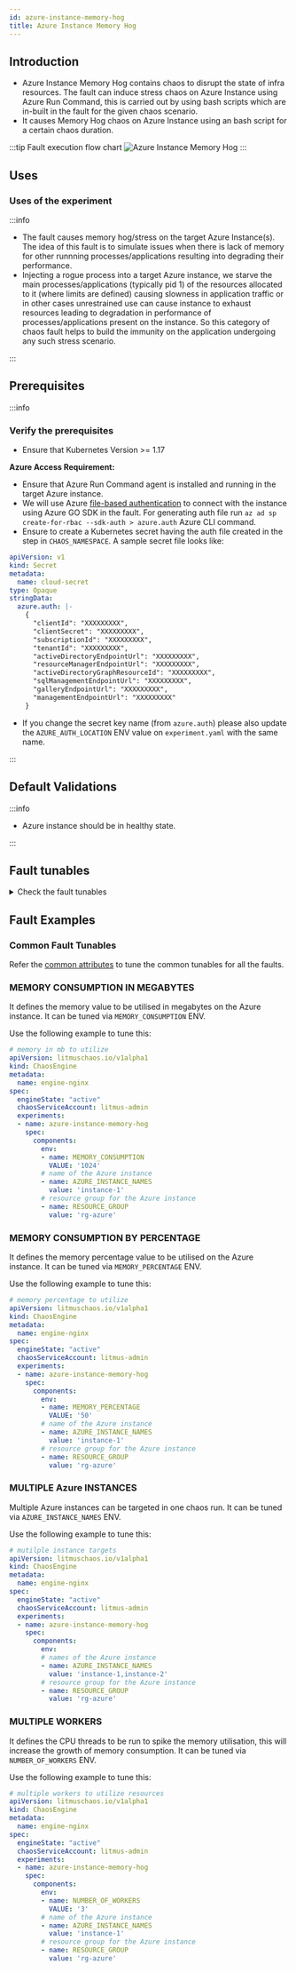 ```yaml
---
id: azure-instance-memory-hog
title: Azure Instance Memory Hog
---
```


## Introduction

- Azure Instance Memory Hog contains chaos to disrupt the state of infra resources. The fault can induce stress chaos on Azure Instance using Azure Run Command, this is carried out by using bash scripts which are in-built in the fault for the given chaos scenario.
- It causes Memory Hog chaos on Azure Instance using an bash script for a certain chaos duration.

:::tip Fault execution flow chart
![Azure Instance Memory Hog](./static/images/azure-instance-memory-hog.png)
:::

## Uses

### Uses of the experiment

:::info

- The fault causes memory hog/stress on the target Azure Instance(s). The idea of this fault is to simulate issues when there is lack of memory for other runnning processes/applications resulting into degrading their performance.
- Injecting a rogue process into a target Azure instance, we starve the main processes/applications (typically pid 1) of the resources allocated to it (where limits are defined) causing slowness in application traffic or in other cases unrestrained use can cause instance to exhaust resources leading to degradation in performance of processes/applications present on the instance. So this category of chaos fault helps to build the immunity on the application undergoing any such stress scenario.

:::

## Prerequisites

:::info

### Verify the prerequisites

- Ensure that Kubernetes Version >= 1.17

**Azure Access Requirement:**

- Ensure that Azure Run Command agent is installed and running in the target Azure instance.
- We will use Azure [file-based authentication](https://docs.microsoft.com/en-us/azure/developer/go/azure-sdk-authorization#use-file-based-authentication) to connect with the instance using Azure GO SDK in the fault. For generating auth file run `az ad sp create-for-rbac --sdk-auth > azure.auth` Azure CLI command.
- Ensure to create a Kubernetes secret having the auth file created in the step in `CHAOS_NAMESPACE`. A sample secret file looks like:

```yaml
apiVersion: v1
kind: Secret
metadata:
  name: cloud-secret
type: Opaque
stringData:
  azure.auth: |-
    {
      "clientId": "XXXXXXXXX",
      "clientSecret": "XXXXXXXXX",
      "subscriptionId": "XXXXXXXXX",
      "tenantId": "XXXXXXXXX",
      "activeDirectoryEndpointUrl": "XXXXXXXXX",
      "resourceManagerEndpointUrl": "XXXXXXXXX",
      "activeDirectoryGraphResourceId": "XXXXXXXXX",
      "sqlManagementEndpointUrl": "XXXXXXXXX",
      "galleryEndpointUrl": "XXXXXXXXX",
      "managementEndpointUrl": "XXXXXXXXX"
    }
```

- If you change the secret key name (from `azure.auth`) please also update the `AZURE_AUTH_LOCATION` ENV value on `experiment.yaml` with the same name.

:::

## Default Validations

:::info

- Azure instance should be in healthy state.

:::

## Fault tunables

<details>
<summary>Check the fault tunables</summary>
<h2>Mandatory Fields</h2>
<table>
    <tr>
        <th> Variables </th>
        <th> Description </th>
        <th> Notes </th>
    </tr>
    <tr>
        <td> AZURE_INSTANCE_NAMES </td>
        <td> Names of the target Azure instances </td>
        <td> Multiple values can be provided as comma-separated string. Eg: instance-1,instance-2 </td>
    </tr>
    <tr>
        <td> RESOURCE_GROUP </td>
        <td> The Azure Resource Group name where the instances has been created </td>
        <td> All the instances must be from the same resource group </td>
    </tr>
</table>
<h2>Optional Fields</h2>
<table>
    <tr>
        <th> Variables </th>
        <th> Description </th>
        <th> Notes </th>
    </tr>
    <tr>
        <td> TOTAL_CHAOS_DURATION </td>
        <td> The total time duration for chaos injection (sec) </td>
        <td> Defaults to 30s </td>
    </tr>
    <tr>
        <td> CHAOS_INTERVAL </td>
        <td> The interval (in sec) between successive chaos injection</td>
        <td> Defaults to 60s </td>
    </tr>
    <tr>
        <td> AZURE_AUTH_LOCATION </td>
        <td> Provide the name of the Azure secret credentials files</td>
        <td> Defaults to <code>azure.auth</code> </td>
    </tr>
    <tr>
        <td> SCALE_SET </td>
        <td> Whether the Instance are part of ScaleSet or not. It can be either disable or enable</td>
        <td> Defaults to <code>disable</code> </td>
    </tr>
    <tr>
        <td> MEMORY_CONSUMPTION </td>
        <td> The amount of memory to be hogged in the Azure instance in terms of mega bytes </td>
        <td> Defaults to 500MB </td>
    </tr>
    <tr>
        <td> MEMORY_PERCENTAGE </td>
        <td> The amount of memory to be hogged in the Azure instance in terms of percentage</td>
        <td> Defaults to 0 </td>
    </tr>
    <tr>
        <td> NUMBER_OF_WORKERS </td>
        <td> The number of workers used to run the stress process </td>
        <td> Defaults to 1 </td>
    </tr>
    <tr>
        <td> SEQUENCE </td>
        <td> It defines sequence of chaos execution for multiple instance</td>
        <td> Default value: parallel. Supported: serial, parallel </td>
    </tr>
    <tr>
        <td> RAMP_TIME </td>
        <td> Period to wait before and after injection of chaos in sec </td>
        <td> eg: 30 </td>
    </tr>
</table>

</details>

## Fault Examples

### Common Fault Tunables

Refer the [common attributes](../common-tunables-for-all-faults) to tune the common tunables for all the faults.

### MEMORY CONSUMPTION IN MEGABYTES

It defines the memory value to be utilised in megabytes on the Azure instance. It can be tuned via `MEMORY_CONSUMPTION` ENV.

Use the following example to tune this:

[embedmd]:# (./static/manifests/azure-instance-memory-hog/memory-bytes.yaml yaml)
```yaml
# memory in mb to utilize
apiVersion: litmuschaos.io/v1alpha1
kind: ChaosEngine
metadata:
  name: engine-nginx
spec:
  engineState: "active"
  chaosServiceAccount: litmus-admin
  experiments:
  - name: azure-instance-memory-hog
    spec:
      components:
        env:
        - name: MEMORY_CONSUMPTION
          VALUE: '1024'
        # name of the Azure instance
        - name: AZURE_INSTANCE_NAMES
          value: 'instance-1'
        # resource group for the Azure instance
        - name: RESOURCE_GROUP
          value: 'rg-azure'
```

### MEMORY CONSUMPTION BY PERCENTAGE

It defines the memory percentage value to be utilised on the Azure instance. It can be tuned via `MEMORY_PERCENTAGE` ENV.

Use the following example to tune this:

[embedmd]:# (./static/manifests/azure-instance-memory-hog/memory-percentage.yaml yaml)
```yaml
# memory percentage to utilize
apiVersion: litmuschaos.io/v1alpha1
kind: ChaosEngine
metadata:
  name: engine-nginx
spec:
  engineState: "active"
  chaosServiceAccount: litmus-admin
  experiments:
  - name: azure-instance-memory-hog
    spec:
      components:
        env:
        - name: MEMORY_PERCENTAGE
          VALUE: '50'
        # name of the Azure instance
        - name: AZURE_INSTANCE_NAMES
          value: 'instance-1'
        # resource group for the Azure instance
        - name: RESOURCE_GROUP
          value: 'rg-azure'
```

### MULTIPLE Azure INSTANCES

Multiple Azure instances can be targeted in one chaos run. It can be tuned via `AZURE_INSTANCE_NAMES` ENV.

Use the following example to tune this:

[embedmd]:# (./static/manifests/azure-instance-memory-hog/multiple-instances.yaml yaml)
```yaml
# mutilple instance targets
apiVersion: litmuschaos.io/v1alpha1
kind: ChaosEngine
metadata:
  name: engine-nginx
spec:
  engineState: "active"
  chaosServiceAccount: litmus-admin
  experiments:
  - name: azure-instance-memory-hog
    spec:
      components:
        env:
        # names of the Azure instance
        - name: AZURE_INSTANCE_NAMES
          value: 'instance-1,instance-2'
        # resource group for the Azure instance
        - name: RESOURCE_GROUP
          value: 'rg-azure'
```

### MULTIPLE WORKERS

It defines the CPU threads to be run to spike the memory utilisation, this will increase the growth of memory consumption. It can be tuned via `NUMBER_OF_WORKERS` ENV.

Use the following example to tune this:

[embedmd]:# (./static/manifests/azure-instance-memory-hog/multiple-workers.yaml yaml)
```yaml
# multiple workers to utilize resources
apiVersion: litmuschaos.io/v1alpha1
kind: ChaosEngine
metadata:
  name: engine-nginx
spec:
  engineState: "active"
  chaosServiceAccount: litmus-admin
  experiments:
  - name: azure-instance-memory-hog
    spec:
      components:
        env:
        - name: NUMBER_OF_WORKERS
          VALUE: '3'
        # name of the Azure instance
        - name: AZURE_INSTANCE_NAMES
          value: 'instance-1'
        # resource group for the Azure instance
        - name: RESOURCE_GROUP
          value: 'rg-azure'
```
